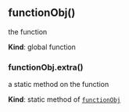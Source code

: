 <a name="functionObj"></a>

## functionObj()
the function

**Kind**: global function  
<a name="functionObj.extra"></a>

### functionObj.extra()
a static method on the function

**Kind**: static method of [<code>functionObj</code>](#functionObj)  
